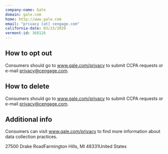```yaml
---
company-name: Gale
domain: gale.com
home: http://www.gale.com
email: "privacy [at] cengage.com"
california-date: 03/23/2020
vermont-id: 368126
---
```

## How to opt out


Consumers should go to www.gale.com/privacy to submit CCPA requests or e-mail privacy@cengage.com.

## How to delete


Consumers should go to www.gale.com/privacy to submit CCPA requests or e-mail privacy@cengage.com.

## Additional info


Consumers can visit www.gale.com/privacy to find more information about data collection practices.

27500 Drake RoadFarmington Hills, MI 48331United States














